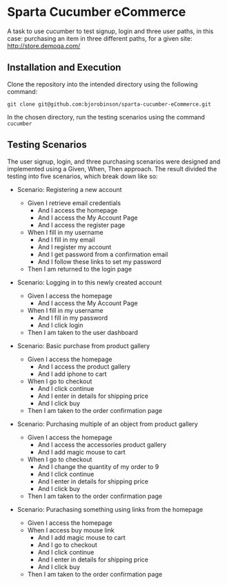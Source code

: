 # Sparta Cucumber eCommerce
A task to use cucumber to test signup, login and three user paths, in this case: purchasing an item in three different paths, for a given site: http://store.demoqa.com/

## Installation and Execution
Clone the repository into the intended directory using the following command:

`git clone git@github.com:bjorobinson/sparta-cucumber-eCommerce.git`

In the chosen directory, run the testing scenarios using the command `cucumber`

## Testing Scenarios

The user signup, login, and three purchasing scenarios were designed and implemented using a Given, When, Then approach. The result divided the testing into five scenarios, which break down like so:

* Scenario: Registering a new account
  * Given I retrieve email credentials
    *  And I access the homepage
    *  And I access the My Account Page
    *  And I access the register page
  * When I fill in my username
    *  And I fill in my email
    *  And I register my account
    *  And I get password from a confirmation email
    *  And I follow these links to set my password
  * Then I am returned to the login page

* Scenario: Logging in to this newly created account
  * Given I access the homepage
    * And I access the My Account Page
  * When I fill in my username
    * And I fill in my password
    * And I click login
  * Then I am taken to the user dashboard

* Scenario: Basic purchase from product gallery
  * Given I access the homepage
    * And I access the product gallery
    * And I add iphone to cart
  * When I go to checkout
    * And I click continue
    * And I enter in details for shipping price
    * And I click buy
  * Then I am taken to the order confirmation page

* Scenario: Purchasing multiple of an object from product gallery
  * Given I access the homepage
    * And I access the accessories product gallery
    * And I add magic mouse to cart
  * When I go to checkout
    * And I change the quantity of my order to 9
    * And I click continue
    * And I enter in details for shipping price
    * And I click buy
  * Then I am taken to the order confirmation page

* Scenario: Purachasing something using links from the homepage
  * Given I access the homepage
  * When I access buy mouse link
    * And I add magic mouse to cart
    * And I go to checkout
    * And I click continue
    * And I enter in details for shipping price
    * And I click buy
  * Then I am taken to the order confirmation page
